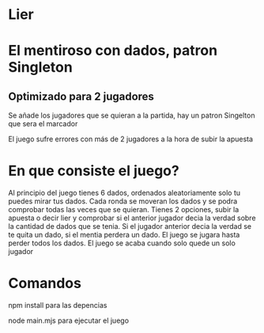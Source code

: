 # Lier

<h1>El mentiroso con dados, patron Singleton</h1>

<h2>Optimizado para 2 jugadores</h2>

<p>Se añade los jugadores que se quieran a la partida, hay un patron Singelton que sera el marcador
</p>
<p>El juego sufre errores con más de 2 jugadores a la hora de subir la apuesta</p>

# En que consiste el juego?
<p>Al principio del juego tienes 6 dados, ordenados aleatoriamente solo tu puedes mirar tus dados.
Cada ronda se moveran los dados y se podra comprobar todas las veces que se quieran. Tienes 2 opciones, subir la apuesta o decir lier y comprobar si el anterior jugador decia la verdad sobre la cantidad de dados que se tenia.
Si el jugador anterior decia la verdad se te quita un dado, si el mentia perdera un dado. El juego se jugara hasta perder todos los dados. El juego se acaba cuando solo quede un solo jugador</p>

# Comandos 
<p>npm install para las depencias</p>
<p>node main.mjs para ejecutar el juego</p>